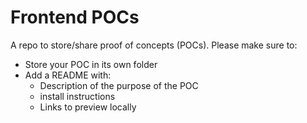 # Frontend POCs
A repo to store/share proof of concepts (POCs). Please make sure to:

* Store your POC in its own folder
* Add a README with:
  *  Description of the purpose of the POC
  *  install instructions
  *  Links to preview locally
